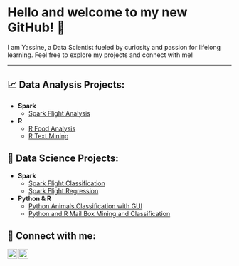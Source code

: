 <h1>Hello and welcome to my new GitHub! 🚀</h1>

<p>
  I am Yassine, a Data Scientist fueled by curiosity and passion for lifelong learning.  
  Feel free to explore my projects and connect with me!
</p>

<hr style="border: none;">

<h2>📈 Data Analysis Projects:</h2>

<ul>
  <li><b>Spark</b>
    <ul>
      <li><a href="https://github.com/yassine-elmrhari/Spark_Flight_Analysis">Spark Flight Analysis</a></li>
    </ul>
  </li>
  <li><b>R</b>
    <ul>
      <li><a href="https://github.com/yassine-elmrhari/R_Food_Analysis">R Food Analysis</a></li>
      <li><a href="https://github.com/yassine-elmrhari/R_Text_Mining">R Text Mining</a></li>
    </ul>
  </li>
</ul>

<h2>🔎 Data Science Projects:</h2>

<ul>
  <li><b>Spark</b>
    <ul>
      <li><a href="https://github.com/yassine-elmrhari/Spark_Flight_Classification">Spark Flight Classification</a></li>
      <li><a href="https://github.com/yassine-elmrhari/Spark_Flight_Regression">Spark Flight Regression</a></li>
    </ul>
  </li>
  <li><b>Python & R</b>
    <ul>
      <li><a href="https://github.com/yassine-elmrhari/Python-Animals-Classification">Python Animals Classification with GUI</a></li>
      <li><a href="https://github.com/yassine-elmrhari/Python_R_Mail_Box_Mining">Python and R Mail Box Mining and Classification</a></li>
    </ul>
  </li>
</ul>

<h2>🤳 Connect with me:</h2>

[<img align="left" alt="YassineELMRHARI | LinkedIn" width="22px" src="https://www.svgrepo.com/show/110195/linkedin.svg" />][linkedin]
[<img align="left" alt="YassineELMRHARI | Instagram" width="22px" src="https://www.svgrepo.com/show/405838/hugging-face.svg" />][HuggingFace]


[linkedin]: https://www.linkedin.com/in/yassineelmrhari/
[HuggingFace]: https://huggingface.co/YassineEl
